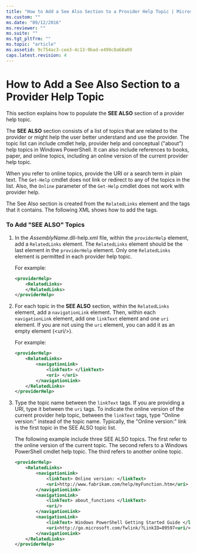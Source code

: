 ```yaml
---
title: "How to Add a See Also Section to a Provider Help Topic | Microsoft Docs"
ms.custom: ""
ms.date: "09/12/2016"
ms.reviewer: ""
ms.suite: ""
ms.tgt_pltfrm: ""
ms.topic: "article"
ms.assetid: 9c754ac3-cee3-4c13-9bad-e499c8a68a09
caps.latest.revision: 4
---
```

# How to Add a See Also Section to a Provider Help Topic

This section explains how to populate the **SEE ALSO** section of a provider help topic.

The **SEE ALSO** section consists of a list of topics that are related to the provider or might help the user better understand and use the provider. The topic list can include cmdlet help, provider help and conceptual ("about") help topics in Windows PowerShell. It can also include references to books, paper, and online topics, including an online version of the current provider help topic.

When you refer to online topics, provide the URI or a search term in plain text. The `Get-Help` cmdlet does not link or redirect to any of the topics in the list. Also, the `Online` parameter of the `Get-Help` cmdlet does not work with provider help.

The See Also section is created from the `RelatedLinks` element and the tags that it contains. The following XML shows how to add the tags.

### To Add "SEE ALSO" Topics

1. In the *AssemblyName*.dll-help.xml file, within the `providerHelp` element, add a `RelatedLinks` element. The `RelatedLinks` element should be the last element in the `providerHelp` element. Only one `RelatedLinks` element is permitted in each provider help topic.

   For example:

    ```xml
    <providerHelp>
        <RelatedLinks>
        </RelatedLinks>
    </providerHelp>
    ```

2. For each topic in the **SEE ALSO** section, within the `RelatedLinks` element, add a `navigationLink` element. Then, within each `navigationLink` element, add one `linkText` element and one `uri` element. If you are not using the `uri` element, you can add it as an empty element (\<uri/>).

   For example:

    ```xml
    <providerHelp>
        <RelatedLinks>
            <navigationLink>
                <linkText> </linkText>
                <uri> </uri>
            </navigationLink>
        </RelatedLinks>
    </providerHelp>
    ```

3. Type the topic name between the `linkText` tags. If you are providing a URI, type it between the `uri` tags. To indicate the online version of the current provider help topic, between the `linkText` tags, type "Online version:" instead of the topic name. Typically, the "Online version:" link is the first topic in the SEE ALSO topic list.

   The following example include three SEE ALSO topics. The first refer to the online version of the current topic. The second refers to a Windows PowerShell cmdlet help topic. The third refers to another online topic.

    ```xml
    <providerHelp>
        <RelatedLinks>
            <navigationLink>
                <linkText> Online version: </linkText>
                <uri>http://www.fabrikam.com/help/myFunction.htm</uri>
            </navigationLink>
            <navigationLink>
                <linkText> about_functions </linkText>
                <uri/>
            </navigationLink>
            <navigationLink>
                <linkText> Windows PowerShell Getting Started Guide </linkText>
                <uri>http://go.microsoft.com/fwlink/?LinkID=89597<uri/>
            </navigationLink>
        </RelatedLinks>
    </providerHelp>
    ```